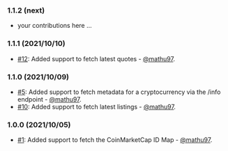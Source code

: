 ### 1.1.2 (next)

- your contributions here ...

### 1.1.1 (2021/10/10)

- [#12](https://github.com/koffeefinance/coinmarketcap-ruby-client/pull/12): Added support to fetch latest quotes - [@mathu97](https://github.com/mathu97).

### 1.1.0 (2021/10/09)

- [#5](https://github.com/koffeefinance/coinmarketcap-ruby-client/pull/5): Added support to fetch metadata for a cryptocurrency via the /info endpoint - [@mathu97](https://github.com/mathu97).
- [#10](https://github.com/koffeefinance/coinmarketcap-ruby-client/pull/10): Added support to fetch latest listings - [@mathu97](https://github.com/mathu97).

### 1.0.0 (2021/10/05)

- [#1](https://github.com/koffeefinance/coinmarketcap-ruby-client/pull/1): Added support to fetch the CoinMarketCap ID Map - [@mathu97](https://github.com/mathu97).
